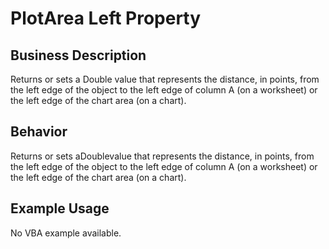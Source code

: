# PlotArea Left Property

## Business Description
Returns or sets a Double value that represents the distance, in points, from the left edge of the object to the left edge of column A (on a worksheet) or the left edge of the chart area (on a chart).

## Behavior
Returns or sets aDoublevalue that represents the distance, in points, from the left edge of the object to the left edge of column A (on a worksheet) or the left edge of the chart area (on a chart).

## Example Usage
No VBA example available.